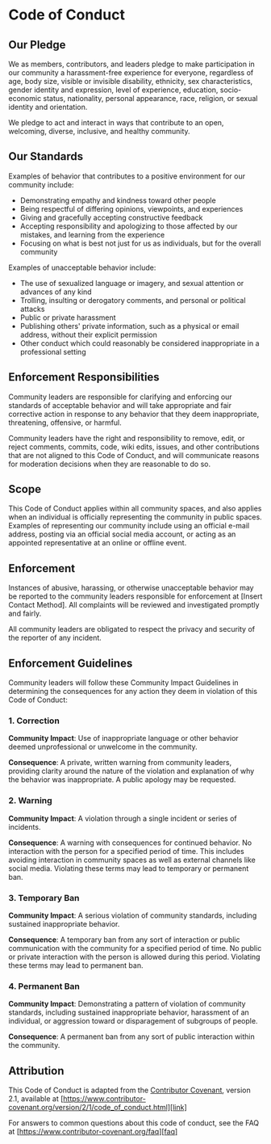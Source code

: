 # Code of Conduct

## Our Pledge

We as members, contributors, and leaders pledge to make participation in our
community a harassment-free experience for everyone, regardless of age, body
size, visible or invisible disability, ethnicity, sex characteristics, gender
identity and expression, level of experience, education, socio-economic status,
nationality, personal appearance, race, religion, or sexual identity
and orientation.

We pledge to act and interact in ways that contribute to an open, welcoming,
diverse, inclusive, and healthy community.

## Our Standards

Examples of behavior that contributes to a positive environment for our
community include:

*   Demonstrating empathy and kindness toward other people
*   Being respectful of differing opinions, viewpoints, and experiences
*   Giving and gracefully accepting constructive feedback
*   Accepting responsibility and apologizing to those affected by our mistakes,
    and learning from the experience
*   Focusing on what is best not just for us as individuals, but for the
    overall community

Examples of unacceptable behavior include:

*   The use of sexualized language or imagery, and sexual attention or
    advances of any kind
*   Trolling, insulting or derogatory comments, and personal or political attacks
*   Public or private harassment
*   Publishing others' private information, such as a physical or email
    address, without their explicit permission
*   Other conduct which could reasonably be considered inappropriate in a
    professional setting

## Enforcement Responsibilities

Community leaders are responsible for clarifying and enforcing our standards of
acceptable behavior and will take appropriate and fair corrective action in
response to any behavior that they deem inappropriate, threatening, offensive,
or harmful.

Community leaders have the right and responsibility to remove, edit, or reject
comments, commits, code, wiki edits, issues, and other contributions that are
not aligned to this Code of Conduct, and will communicate reasons for moderation
decisions when they are reasonable to do so.

## Scope

This Code of Conduct applies within all community spaces, and also applies when
an individual is officially representing the community in public spaces.
Examples of representing our community include using an official e-mail address,
posting via an official social media account, or acting as an appointed
representative at an online or offline event.

## Enforcement

Instances of abusive, harassing, or otherwise unacceptable behavior may be
reported to the community leaders responsible for enforcement at
[Insert Contact Method].
All complaints will be reviewed and investigated promptly and fairly.

All community leaders are obligated to respect the privacy and security of the
reporter of any incident.

## Enforcement Guidelines

Community leaders will follow these Community Impact Guidelines in determining
the consequences for any action they deem in violation of this Code of Conduct:

### 1. Correction

**Community Impact**: Use of inappropriate language or other behavior deemed
unprofessional or unwelcome in the community.

**Consequence**: A private, written warning from community leaders, providing
clarity around the nature of the violation and explanation of why the behavior
was inappropriate. A public apology may be requested.

### 2. Warning

**Community Impact**: A violation through a single incident or series of
incidents.

**Consequence**: A warning with consequences for continued behavior. No
interaction with the person for a specified period of time. This includes
avoiding interaction in community spaces as well as external channels like
social media. Violating these terms may lead to temporary or permanent ban.

### 3. Temporary Ban

**Community Impact**: A serious violation of community standards, including
sustained inappropriate behavior.

**Consequence**: A temporary ban from any sort of interaction or public
communication with the community for a specified period of time. No public or
private interaction with the person is allowed during this period. Violating
these terms may lead to permanent ban.

### 4. Permanent Ban

**Community Impact**: Demonstrating a pattern of violation of community
standards, including sustained inappropriate behavior, harassment of an
individual, or aggression toward or disparagement of subgroups of people.

**Consequence**: A permanent ban from any sort of public interaction within
the community.

## Attribution

This Code of Conduct is adapted from the [Contributor Covenant][link],
version 2.1, available at
[https://www.contributor-covenant.org/version/2/1/code_of_conduct.html][link]

[link]: https://www.contributor-covenant.org/version/2/1/code_of_conduct.html

For answers to common questions about this code of conduct, see the FAQ at
[https://www.contributor-covenant.org/faq][faq]

[faq]: https://www.contributor-covenant.org/faq